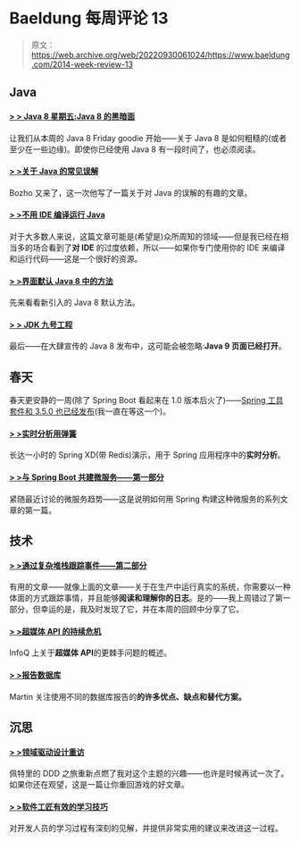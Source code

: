 # Baeldung 每周评论 13

> 原文：<https://web.archive.org/web/20220930061024/https://www.baeldung.com/2014-week-review-13>

## **Java**

#### **[> > Java 8 星期五:Java 8 的黑暗面](https://web.archive.org/web/20220521225615/http://blog.jooq.org/2014/04/04/java-8-friday-the-dark-side-of-java-8/)**

让我们从本周的 Java 8 Friday goodie 开始——关于 Java 8 是如何粗糙的(或者至少在一些边缘)。即使你已经使用 Java 8 有一段时间了，也必须阅读。

#### [**> >关于 Java 的常见误解**](https://web.archive.org/web/20220521225615/http://techblog.bozho.net/?p=1395)

Bozho 又来了，这一次他写了一篇关于对 Java 的误解的有趣的文章。

#### **[> >不用 IDE 编译运行 Java](https://web.archive.org/web/20220521225615/https://marxsoftware.blogspot.ie/2014/04/compiling-and-running-java-without-ide.html)**

对于大多数人来说，这篇文章可能是(希望是)众所周知的领域——但是我已经在相当多的场合看到了**对 IDE** 的过度依赖，所以——如果你专门使用你的 IDE 来编译和运行代码——这是一个很好的资源。

#### [**> >界面默认 Java 8 中的方法**](https://web.archive.org/web/20220521225615/https://muhammadkhojaye.blogspot.com/2014/03/interface-default-methods-in-java-8.html)

先来看看新引入的 Java 8 默认方法。

#### **[> > JDK 九号工程](https://web.archive.org/web/20220521225615/https://jdk9.java.net/)**

最后——在大肆宣传的 Java 8 发布中，这可能会被忽略:**Java 9 页面已经打开**。

## **春天**

春天更安静的一周(除了 Spring Boot 看起来在 1.0 版本后火了)——[Spring 工具套件和 3.5.0 也已经发布](https://web.archive.org/web/20220521225615/https://spring.io/blog/2014/04/02/spring-tool-suite-and-groovy-grails-tool-suite-3-5-0-released)(我一直在等这一个)。

#### **[> >实时分析用弹簧](https://web.archive.org/web/20220521225615/https://spring.io/blog/2014/03/31/springone2gx-2013-replay-real-time-analytics-with-spring)**

长达一小时的 Spring XD(带 Redis)演示，用于 Spring 应用程序中的**实时分析**。

#### [**> >与 Spring Boot 共建微服务——第一部分**](https://web.archive.org/web/20220521225615/http://plainoldobjects.com/2014/04/01/building-microservices-with-spring-boot-part1/)

紧随最近讨论的微服务趋势——这是说明如何用 Spring 构建这种微服务的系列文章的第一篇。

## **技术**

#### **[> >通过复杂堆栈跟踪事件——第二部分](https://web.archive.org/web/20220521225615/https://blog.logentries.com/2014/04/tracking-events-through-complex-stacks-part-2/)**

有用的文章——就像上面的文章——关于在生产中运行真实的系统，你需要以一种体面的方式跟踪事情，并且能够**阅读和理解你的日志**。是的——我上周错过了第一部分，但幸运的是，我及时发现了它，并在本周的回顾中分享了它。

#### **[> >超媒体 API 的持续危机](https://web.archive.org/web/20220521225615/http://www.infoq.com/news/2014/03/rest-at-odds-with-web-apis)**

InfoQ 上关于**超媒体 API**的更棘手问题的概述。

#### [**> >报告数据库**](https://web.archive.org/web/20220521225615/http://martinfowler.com/bliki/ReportingDatabase.html)

Martin 关注使用不同的数据库报告的**的许多优点、缺点和替代方案。**

## **沉思**

#### [**> >领域驱动设计重访**](https://web.archive.org/web/20220521225615/https://www.petrikainulainen.net/software-development/design/domain-driven-design-revisited/)

佩特里的 DDD 之旅重新点燃了我对这个主题的兴趣——也许是时候再试一次了。如果你还在观望，这是一篇让你重回游戏的好文章。

#### **[> >软件工匠有效的学习技巧](https://web.archive.org/web/20220521225615/http://vladmihalcea.com/2014/04/03/effective-learning-techniques-for-software-craftsmen/)**

对开发人员的学习过程有深刻的见解，并提供非常实用的建议来改进这一过程。